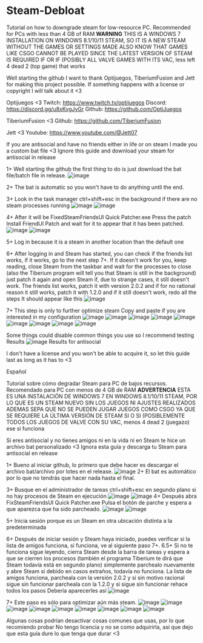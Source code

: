 # Steam-Debloat
Tutorial on how to downgrade steam for low-resource PC. Recommended for PCs with less than 4 GB of RAM
**WARNING** THIS IS A WINDOWS 7 INSTALLATION ON WINDOWS
8.1/10/11 STEAM, SO IT IS A NEW STEAM WITHOUT THE GAMES OR SETTINGS MADE ALSO KNOW THAT GAMES LIKE CSGO CANNOT BE PLAYED SINCE THE LATEST VERSION OF STEAM IS REQUIRED IF OR IF (POSIBLY ALL VALVE GAMES WITH ITS VAC, less left 4 dead 2 (top game) that works

Well starting the github I want to thank Optijuegos, TiberiumFusion and Jett for making this project possible. If something happens with a license or copyright I will talk about it <3

Optijuegos <3
Twitch: https://www.twitch.tv/optijuegos
Discord: https://discord.gg/u8xKvgJyGr
Github: https://github.com/OptiJuegos

TiberiumFusion <3
Github: https://github.com/TiberiumFusion

Jett <3 
Youtube: https://www.youtube.com/@Jett07

If you are antisocial and have no friends either in life or on steam I made you a custom bat file <3
Ignore this guide and download your steam for antisocial in release


1+ Well starting the github the first thing to do is just download the bat file/batch file in release.
![image](https://github.com/mtytyx/Steam-Debloat-/assets/168254237/13313e98-ada6-4f55-8d78-3cbe25cb39f2)

2+ The bat is automatic so you won't have to do anything until the end.

3+ Look in the task manager ctrl+shift+esc in the background if there are no steam processes running
![image](https://github.com/mtytyx/Steam-Debloat-/assets/168254237/7459981b-0a94-4e0a-804a-ed47fd7ff352)
![image](https://github.com/mtytyx/Steam-Debloat-/assets/168254237/e4e72e6e-0673-4194-b8ef-12cbacbdf1cc)

4+ After it will be FixedSteamFriendsUI Quick Patcher.exe
Press the patch Install FriendUI Patch and wait for it to appear that it has been patched.
![image](https://github.com/mtytyx/Steam-Debloat-/assets/168254237/90d55cae-556d-4101-ba45-bb3fd56c74e6)
![image](https://github.com/mtytyx/Steam-Debloat-/assets/168254237/af15e452-cd63-45f7-aa39-a5bca465d8ad)

5+ Log in because it is a steam in another location than the default one

6+ After logging in and Steam has started, you can check if the friends list works, if it works, go to the next step 7+. If it doesn't work for you, keep reading, close Steam from the taskbar and wait for the processes to close (also the Tiberium program will tell you that Steam is still in the background) just patch it again and open Steam if, due to strange cases, it still doesn't work. The friends list works, patch it with version 2.0.2 and if for no rational reason it still works, patch it with 1.2.0 and if it still doesn't work, redo all the steps
It should appear like this
![image](https://github.com/mtytyx/Steam-Debloat-/assets/168254237/ec24376a-47b6-4a15-aecd-8b9e2f362423)

7+ This step is only to further optimize steam
Copy and paste if you are interested in my configuration
![image](https://github.com/mtytyx/Steam-Debloat-/assets/168254237/5e67f706-4836-4f14-81d1-b1f3fc6914a7)
![image](https://github.com/mtytyx/Steam-Debloat-/assets/168254237/53c4a824-c4df-442f-805f-502639d790f7)
![image](https://github.com/mtytyx/Steam-Debloat-/assets/168254237/957d8f8b-6486-4394-8eaa-b035d608045a)
![image](https://github.com/mtytyx/Steam-Debloat-/assets/168254237/8405bc8e-9876-4db4-aaf9-d8966485c04c)
![image](https://github.com/mtytyx/Steam-Debloat-/assets/168254237/edb76bc4-a5b8-4ec8-89b6-0fef918910e4)
![image](https://github.com/mtytyx/Steam-Debloat-/assets/168254237/f07c2c50-457f-485c-9ef6-1c78b01c10a1)
![image](https://github.com/mtytyx/Steam-Debloat-/assets/168254237/9829ecea-654c-4161-9378-ad1fdbebc8c8)
![image](https://github.com/mtytyx/Steam-Debloat-/assets/168254237/7c445cfa-44b7-4ea0-85d4-76b9f24a31b5)
![image](https://github.com/mtytyx/Steam-Debloat-/assets/168254237/2056157a-d341-425b-a5cc-90375f9e0d1e)

Some things could disable common things you use so I recommend testing
Results 
![image](https://github.com/mtytyx/Steam-Debloat-/assets/168254237/b8578355-a070-4e5a-8830-aed70ab6aecb)
Results for antisocial

I don't have a license and you won't be able to acquire it, so let this guide last as long as it has to <3

Español

Tutorial sobre cómo degradar Steam para PC de bajos recursos. Recomendado para PC con menos de 4 GB de RAM
**ADVERTENCIA** ESTA ES UNA INSTALACIÓN DE WINDOWS 7 EN WINDOWS
8.1/10/11 STEAM, POR LO QUE ES UN STEAM NUEVO SIN LOS JUEGOS NI AJUSTES REALIZADOS ADEMAS SEPA QUE NO SE PUEDEN JUGAR JUEGOS COMO CSGO YA QUE SE REQUIERE LA ÚLTIMA VERSIÓN DE STEAM SI O SI (POSIBLEMENTE TODOS LOS JUEGOS DE VALVE CON SU VAC, menos 4 dead 2 (juegazo) ese si funciona


Si eres antisocial y no tienes amigos ni en la vida ni en Steam te hice un archivo bat personalizado <3
Ignora esta guía y descarga tu Steam para antisocial en release


1+ Bueno al iniciar github, lo primero que debe hacer es descargar el archivo bat/archivo por lotes en el release.
![image](https://github.com/mtytyx/Steam-Debloat-/assets/168254237/13313e98-ada6-4f55-8d78-3cbe25cb39f2)
2+ El bat es automático por lo que no tendrás que hacer nada hasta el final.

3+ Busque en el administrador de tareas ctrl+shift+esc en segundo plano si no hay procesos de Steam en ejecución
![image](https://github.com/mtytyx/Steam-Debloat-/assets/168254237/7459981b-0a94-4e0a-804a-ed47fd7ff352)
![image](https://github.com/mtytyx/Steam-Debloat-/assets/168254237/e4e72e6e-0673-4194-b8ef-12cbacbdf1cc)
4+ Después abra FixSteamFriendsUI Quick Patcher.exe
Pulsa el botón de parche y espera a que aparezca que ha sido parcheado.
![image](https://github.com/mtytyx/Steam-Debloat-/assets/168254237/90d55cae-556d-4101-ba45-bb3fd56c74e6)
![image](https://github.com/mtytyx/Steam-Debloat-/assets/168254237/e0b3b953-92b5-4fd3-acb1-d0557ab99483)

5+ Inicia sesión porque es un Steam en otra ubicación distinta a la predeterminada

6+ Después de iniciar sesión y Steam haya iniciado, puedes verificar si la lista de amigos funciona, si funciona, ve al siguiente paso 7+.
6.5+ Si no te funciona sigue leyendo, cierra Steam desde la barra de tareas y espera a que se cierren los procesos (también el programa Tiberium te dirá que Steam todavía está en segundo plano) simplemente parchealo nuevamente y abre Steam si debido en casos extraños, todavía no funciona. La lista de amigos funciona, parcheala con la versión 2.0.2 y si sin motivo racional sigue sin funcionar parcheala con la 1.2.0 y si sigue sin funcionar rehace todos los pasos
Debería aparecerles así
![image](https://github.com/mtytyx/Steam-Debloat-/assets/168254237/bc030885-89e3-4ba3-bf5c-87bc062e7a94)

7+ Este paso es sólo para optimizar aún más steam.
![image](https://github.com/mtytyx/Steam-Debloat-/assets/168254237/5e67f706-4836-4f14-81d1-b1f3fc6914a7)
![image](https://github.com/mtytyx/Steam-Debloat-/assets/168254237/53c4a824-c4df-442f-805f-502639d790f7)
![image](https://github.com/mtytyx/Steam-Debloat-/assets/168254237/957d8f8b-6486-4394-8eaa-b035d608045a)
![image](https://github.com/mtytyx/Steam-Debloat-/assets/168254237/8405bc8e-9876-4db4-aaf9-d8966485c04c)
![image](https://github.com/mtytyx/Steam-Debloat-/assets/168254237/edb76bc4-a5b8-4ec8-89b6-0fef918910e4)
![image](https://github.com/mtytyx/Steam-Debloat-/assets/168254237/f07c2c50-457f-485c-9ef6-1c78b01c10a1)
![image](https://github.com/mtytyx/Steam-Debloat-/assets/168254237/9829ecea-654c-4161-9378-ad1fdbebc8c8)
![image](https://github.com/mtytyx/Steam-Debloat-/assets/168254237/7c445cfa-44b7-4ea0-85d4-76b9f24a31b5)
![image](https://github.com/mtytyx/Steam-Debloat-/assets/168254237/2056157a-d341-425b-a5cc-90375f9e0d1e)

Algunas cosas podrían desactivar cosas comunes que usas, por lo que recomiendo probar
No tengo licencia y no se como adquirirla, así que dejo que esta guía dure lo que tenga que durar <3
